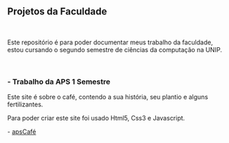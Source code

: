 <h2>Projetos da Faculdade</h2>    
<br>
<p>
  Este repositório é para poder documentar meus trabalho da faculdade, 
  estou cursando o segundo semestre de ciências da computação na UNIP.
</p>
<br>
<h3> - Trabalho da APS 1 Semestre</h3>
<p> Este site é sobre o café, contendo a sua história, seu plantio e alguns fertilizantes.</p>
<p> Para poder criar este site foi usado Html5, Css3 e Javascript.</p>
<p> - <a href="https://guilhermeandrade07.github.io/faculdadeProjects/aps1SemCafe/index.html">apsCafé</a></p>
